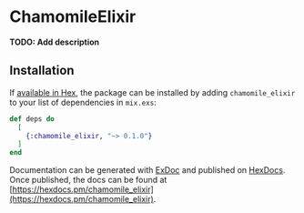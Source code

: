 # ChamomileElixir

**TODO: Add description**

## Installation

If [available in Hex](https://hex.pm/docs/publish), the package can be installed
by adding `chamomile_elixir` to your list of dependencies in `mix.exs`:

```elixir
def deps do
  [
    {:chamomile_elixir, "~> 0.1.0"}
  ]
end
```

Documentation can be generated with [ExDoc](https://github.com/elixir-lang/ex_doc)
and published on [HexDocs](https://hexdocs.pm). Once published, the docs can
be found at [https://hexdocs.pm/chamomile_elixir](https://hexdocs.pm/chamomile_elixir).

